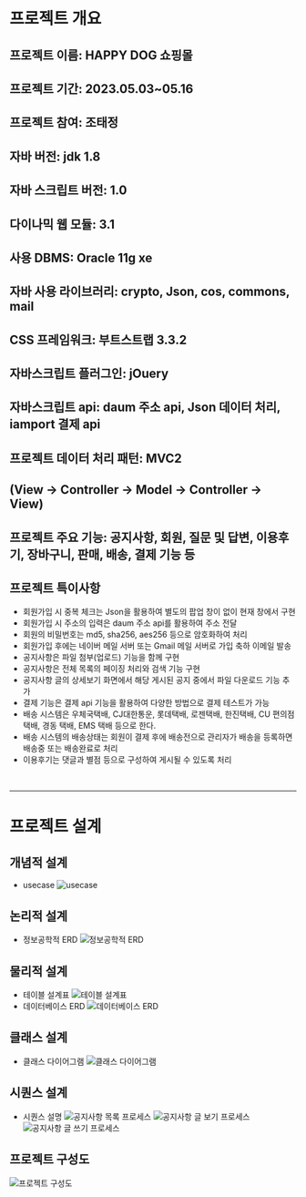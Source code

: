 # 프로젝트 개요

## 프로젝트 이름: HAPPY DOG 쇼핑몰

## 프로젝트 기간: 2023.05.03~05.16

## 프로젝트 참여: 조태정

## 자바 버전: jdk 1.8

## 자바 스크립트 버전: 1.0

## 다이나믹 웹 모듈: 3.1

## 사용 DBMS: Oracle 11g xe

## 자바 사용 라이브러리: crypto, Json, cos, commons, mail

## CSS 프레임워크: 부트스트랩 3.3.2

## 자바스크립트 플러그인: jOuery

## 자바스크립트 api: daum 주소 api, Json 데이터 처리, iamport 결제 api

## 프로젝트 데이터 처리 패턴: MVC2
## (View -> Controller -> Model -> Controller -> View)

## 프로젝트 주요 기능: 공지사항, 회원, 질문 및 답변, 이용후기, 장바구니, 판매, 배송, 결제 기능 등

## 프로젝트 특이사항
- 회원가입 시 중복 체크는 Json을 활용하여 별도의 팝업 창이 없이 현재 창에서 구현
- 회원가입 시 주소의 입력은 daum 주소 api를 활용하여 주소 전달
- 회원의 비밀번호는 md5, sha256, aes256 등으로 암호화하여 처리
- 회원가입 후에는 네이버 메일 서버 또는 Gmail 메일 서버로 가입 축하 이메일 발송
- 공지사항은 파일 첨부(업로드) 기능을 함께 구현
- 공지사항은 전체 목록의 페이징 처리와 검색 기능 구현
- 공지사항 글의 상세보기 화면에서 해당 게시된 공지 중에서 파일 다운로드 기능 추가
- 결제 기능은 결제 api 기능을 활용하여 다양한 방법으로 결제 테스트가 가능
- 배송 시스템은 우체국택배, CJ대한통운, 롯데택배, 로젠택배, 한진택배, CU 편의점 택배, 경동 택배, EMS 택배 등으로 한다.
- 배송 시스템의 배송상태는 회원이 결제 후에 배송전으로 관리자가 배송을 등록하면 배송중 또는 배송완료로 처리
- 이용후기는 댓글과 별점 등으로 구성하여 게시될 수 있도록 처리

<br>

-----------------------------------------------------------------------------------

# 프로젝트 설계

## 개념적 설계
- usecase
![usecase](./img/draw/usecase.png "usecase")

## 논리적 설계
- 정보공학적 ERD
![정보공학적 ERD](./img/draw/erd.png "정보공학적 ERD")

## 물리적 설계
- 테이블 설계표
![테이블 설계표](./img/table.JPG "테이블 설계표")
- 데이터베이스 ERD
![데이터베이스 ERD](./img/Relational_1.png "데이터베이스 ERD")

## 클래스 설계
- 클래스 다이어그램
![클래스 다이어그램](./img/classdiagram.png "클래스 다이어그램")

## 시퀀스 설계
- 시퀀스 설명
![공지사항 목록 프로세스](./img/sequence/seq1.PNG "공지사항 목록 프로세스")
![공지사항 글 보기 프로세스](./img/sequence/seq2.PNG "공지사항 글 보기 프로세스")
![공지사항 글 쓰기 프로세스](./img/sequence/seq3.PNG "공지사항 글 쓰기 프로세스")

## 프로젝트 구성도
![프로젝트 구성도](./img/pro02explorer.JPG "프로젝트 구성도")
